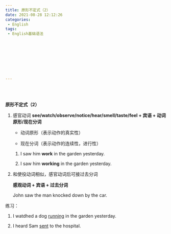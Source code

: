 ```yaml
---
title: 原形不定式（2）
date: 2021-08-28 12:12:26
categories:
 - English
tags:
 - English基础语法









---
```


<br>
<br>



**原形不定式（2）**

1. 感官动词 **see/watch/observe/notice/hear/smell/taste/feel + 宾语 + 动词原形/现在分词**

    + 动词原形（表示动作的真实性）

    + 现在分词（表示动作的连续性，进行性）

    1. I saw him **work** in the garden yesterday.

    2. I saw him **working** in the garden yesterday.

2. 和使役动词相似，感官动词后可接过去分词

    **感观动词 + 宾语 + 过去分词**

    John saw the man knocked down by the car.

练习：

1. I watdhed a dog <u>running</u> in the garden yesterday.

2. I heard Sam <u>sent</u> to the hospital.